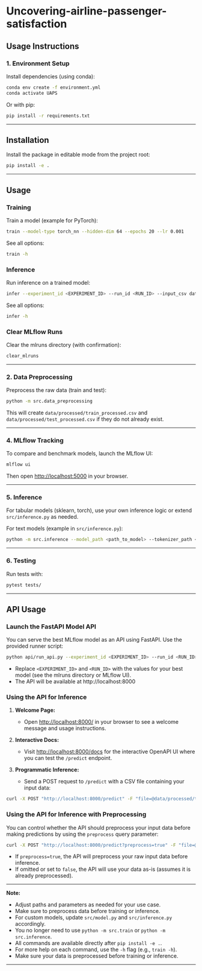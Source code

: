 # Uncovering-airline-passenger-satisfaction

## Usage Instructions

### 1. Environment Setup

Install dependencies (using conda):

```bash
conda env create -f environment.yml
conda activate UAPS
```

Or with pip:

```bash
pip install -r requirements.txt
```

---

## Installation

Install the package in editable mode from the project root:

```bash
pip install -e .
```

---

## Usage

### Training

Train a model (example for PyTorch):

```bash
train --model-type torch_nn --hidden-dim 64 --epochs 20 --lr 0.001
```

See all options:
```bash
train -h
```

### Inference

Run inference on a trained model:

```bash
infer --experiment_id <EXPERIMENT_ID> --run_id <RUN_ID> --input_csv data/processed/test_processed.csv
```

See all options:
```bash
infer -h
```

### Clear MLflow Runs

Clear the mlruns directory (with confirmation):

```bash
clear_mlruns
```

---

### 2. Data Preprocessing

Preprocess the raw data (train and test):

```bash
python -m src.data_preprocessing
```

This will create `data/processed/train_processed.csv` and `data/processed/test_processed.csv` if they do not already exist.

---

### 4. MLflow Tracking

To compare and benchmark models, launch the MLflow UI:

```bash
mlflow ui
```

Then open [http://localhost:5000](http://localhost:5000) in your browser.

---

### 5. Inference

For tabular models (sklearn, torch), use your own inference logic or extend `src/inference.py` as needed.

For text models (example in `src/inference.py`):

```bash
python -m src.inference --model_path <path_to_model> --tokenizer_path <path_to_tokenizer> --text "Your text here"
```

---

### 6. Testing

Run tests with:

```bash
pytest tests/
```

---

## API Usage

### Launch the FastAPI Model API

You can serve the best MLflow model as an API using FastAPI. Use the provided runner script:

```bash
python api/run_api.py --experiment_id <EXPERIMENT_ID> --run_id <RUN_ID> --reload
```

- Replace `<EXPERIMENT_ID>` and `<RUN_ID>` with the values for your best model (see the mlruns directory or MLflow UI).
- The API will be available at http://localhost:8000


### Using the API for Inference

1. **Welcome Page:**
   - Open [http://localhost:8000/](http://localhost:8000/) in your browser to see a welcome message and usage instructions.

2. **Interactive Docs:**
   - Visit [http://localhost:8000/docs](http://localhost:8000/docs) for the interactive OpenAPI UI where you can test the `/predict` endpoint.

3. **Programmatic Inference:**
   - Send a POST request to `/predict` with a CSV file containing your input data:

```bash
curl -X POST "http://localhost:8000/predict" -F "file=@data/processed/test_processed.csv"
```



### Using the API for Inference with Preprocessing

You can control whether the API should preprocess your input data before making predictions by using the `preprocess` query parameter:

```bash
curl -X POST "http://localhost:8000/predict?preprocess=true" -F "file=@data/raw/test.csv"
```

- If `preprocess=true`, the API will preprocess your raw input data before inference.
- If omitted or set to `false`, the API will use your data as-is (assumes it is already preprocessed).



---

**Note:**
- Adjust paths and parameters as needed for your use case.
- Make sure to preprocess data before training or inference.
- For custom models, update `src/model.py` and `src/inference.py` accordingly.
- You no longer need to use `python -m src.train` or `python -m src.inference`.
- All commands are available directly after `pip install -e .`.
- For more help on each command, use the `-h` flag (e.g., `train -h`).
- Make sure your data is preprocessed before training or inference.

---